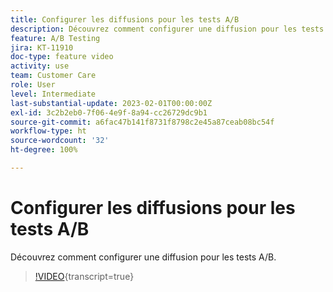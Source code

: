 ```yaml
---
title: Configurer les diffusions pour les tests A/B
description: Découvrez comment configurer une diffusion pour les tests A/B.
feature: A/B Testing
jira: KT-11910
doc-type: feature video
activity: use
team: Customer Care
role: User
level: Intermediate
last-substantial-update: 2023-02-01T00:00:00Z
exl-id: 3c2b2eb0-7f06-4e9f-8a94-cc26729dc9b1
source-git-commit: a6fac47b141f8731f8798c2e45a87ceab08bc54f
workflow-type: ht
source-wordcount: '32'
ht-degree: 100%

---
```


# Configurer les diffusions pour les tests A/B

Découvrez comment configurer une diffusion pour les tests A/B.

>[!VIDEO](https://video.tv.adobe.com/v/3446289?quality=12&learn=on&captions=fre_fr){transcript=true}
